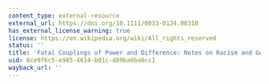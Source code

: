 ```yaml
---
content_type: external-resource
external_url: https://doi.org/10.1111/0033-0124.00310
has_external_license_warning: true
license: https://en.wikipedia.org/wiki/All_rights_reserved
status: ''
title: 'Fatal Couplings of Power and Difference: Notes on Racism and Geography'
uid: 8ce9f6c5-e985-4614-b01c-d89ba6ba6cc1
wayback_url: ''
---
```

